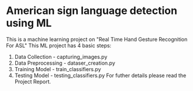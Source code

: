 # American sign language detection using ML
 This is a machine learning project on "Real Time Hand Gesture Recognition For ASL"
 This ML project has 4 basic steps:
 1. Data Collection - capturing_images.py
 2. Data Preprocessing - dataser_creation.py
 3. Training Model - train_classifiers.py
 4. Testing Model - testing_classifiers.py
For futher details please read the Project Report.
